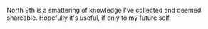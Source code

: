 North 9th is a smattering of knowledge I've collected and deemed shareable.
Hopefully it's useful, if only to my future self.
